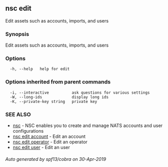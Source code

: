 ## nsc edit

Edit assets such as accounts, imports, and users

### Synopsis

Edit assets such as accounts, imports, and users

### Options

```
  -h, --help   help for edit
```

### Options inherited from parent commands

```
  -i, --interactive          ask questions for various settings
  -W, --long-ids             display long ids
  -K, --private-key string   private key
```

### SEE ALSO

* [nsc](nsc.md)	 - NSC enables you to create and manage NATS accounts and user configurations
* [nsc edit account](nsc_edit_account.md)	 - Edit an account
* [nsc edit operator](nsc_edit_operator.md)	 - Edit an operator
* [nsc edit user](nsc_edit_user.md)	 - Edit an user

###### Auto generated by spf13/cobra on 30-Apr-2019
